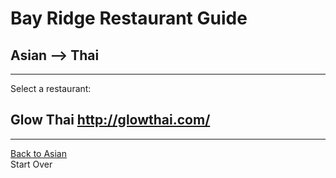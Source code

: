 # Bay Ridge Restaurant Guide
## Asian --> Thai
---
Select a restaurant:
## Glow Thai http://glowthai.com/
---
[Back to Asian](asian.md)  
Start Over